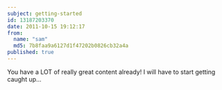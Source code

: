 ```yaml
---
subject: getting-started
id: 13187203370
date: 2011-10-15 19:12:17
from:
  name: "sam"
  md5: 7b8faa9a6127d1f47202b0826cb32a4a
published: true
---
```

You have a LOT of really great content already! I will have to start getting caught up...
